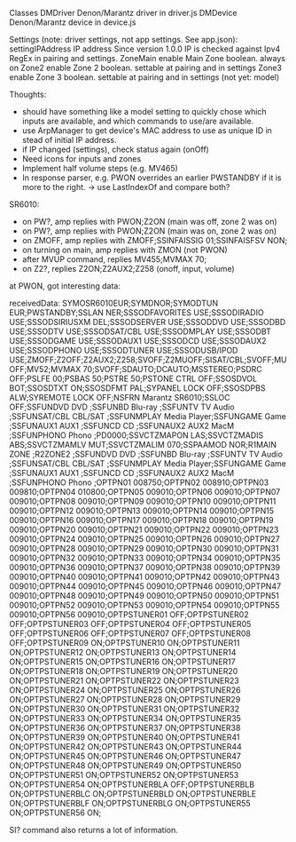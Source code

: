 Classes
  DMDriver        Denon/Marantz driver in driver.js
  DMDevice        Denon/Marantz device in device.js

Settings (note: driver settings, not app settings. See app.json):
  settingIPAddress  IP address        Since version 1.0.0 IP is checked against Ipv4 RegEx in pairing and settings.
  ZoneMain          enable Main Zone  boolean. always on
  Zone2             enable Zone 2     boolean. settable at pairing and in settings
  Zone3             enable Zone 3     boolean. settable at pairing and in settings
  (not yet: model)

Thoughts:
  - should have something like a model setting to quickly chose which inputs are available, and which commands to use/are available.
  - use ArpManager to get device's MAC address to use as unique ID in stead of initial IP address.
  - if IP changed (settings), check status again (onOff)
  - Need icons for inputs and zones
  - Implement half volume steps (e.g. MV465)
  - In response parser, e.g. PWON overrides an earlier PWSTANDBY if it is more to the right. -> use LastIndexOf and compare both?

SR6010:
  - on PW?, amp replies with PWON;Z2ON (main was off, zone 2 was on)
  - on PW?, amp replies with PWON;Z2ON (main was on, zone 2 was on)
  - on ZMOFF, amp replies with ZMOFF;SSINFAISSIG 01;SSINFAISFSV NON;
  - on turning on main, amp replies with ZMON (not PWON)
  - after MVUP command, replies MV455;MVMAX 70;
  - on Z2?, replies Z2ON;Z2AUX2;Z258 (onoff, input, volume)

at PWON, got interesting data:

  receivedData: SYMOSR6010EUR;SYMDNOR;SYMODTUN EUR;PWSTANDBY;SSLAN NER;SSSODFAVORITES USE;SSSODIRADIO USE;SSSODSIRIUSXM DEL;SSSODSERVER USE;SSSODDVD USE;SSSODBD USE;SSSODTV USE;SSSODSAT/CBL USE;SSSODMPLAY USE;SSSODBT USE;SSSODGAME USE;SSSODAUX1 USE;SSSODCD USE;SSSODAUX2 USE;SSSODPHONO USE;SSSODTUNER USE;SSSODUSB/IPOD USE;ZMOFF;Z2OFF;Z2AUX2;Z258;SVOFF;Z2MUOFF;SISAT/CBL;SVOFF;MUOFF;MV52;MVMAX 70;SVOFF;SDAUTO;DCAUTO;MSSTEREO;PSDRC OFF;PSLFE 00;PSBAS 50;PSTRE 50;PSTONE CTRL OFF;SSOSDVOL BOT;SSOSDTXT ON;SSOSDFMT PAL;SYPANEL LOCK OFF;SSOSDPBS ALW;SYREMOTE LOCK OFF;NSFRN Marantz SR6010;SSLOC OFF;SSFUNDVD DVD         ;SSFUNBD Blu-ray     ;SSFUNTV TV Audio    ;SSFUNSAT/CBL CBL/SAT     ;SSFUNMPLAY Media Player;SSFUNGAME Game        ;SSFUNAUX1 AUX1        ;SSFUNCD CD          ;SSFUNAUX2 AUX2 MacM   ;SSFUNPHONO Phono       ;PD0000;SSVCTZMAPON LAS;SSVCTZMADIS ABS;SSVCTZMAMLV MUT;SSVCTZMALIM 070;SSPAAMOD NOR;R1MAIN ZONE ;R2ZONE2     ;SSFUNDVD DVD         ;SSFUNBD Blu-ray     ;SSFUNTV TV Audio    ;SSFUNSAT/CBL CBL/SAT     ;SSFUNMPLAY Media Player;SSFUNGAME Game        ;SSFUNAUX1 AUX1        ;SSFUNCD CD          ;SSFUNAUX2 AUX2 MacM   ;SSFUNPHONO Phono       ;OPTPN01         008750;OPTPN02         008910;OPTPN03         009810;OPTPN04         010800;OPTPN05         009010;OPTPN06         009010;OPTPN07         009010;OPTPN08         009010;OPTPN09         009010;OPTPN10         009010;OPTPN11         009010;OPTPN12         009010;OPTPN13         009010;OPTPN14         009010;OPTPN15         009010;OPTPN16         009010;OPTPN17         009010;OPTPN18         009010;OPTPN19         009010;OPTPN20         009010;OPTPN21         009010;OPTPN22         009010;OPTPN23         009010;OPTPN24         009010;OPTPN25         009010;OPTPN26         009010;OPTPN27         009010;OPTPN28         009010;OPTPN29         009010;OPTPN30         009010;OPTPN31         009010;OPTPN32         009010;OPTPN33         009010;OPTPN34         009010;OPTPN35         009010;OPTPN36         009010;OPTPN37         009010;OPTPN38         009010;OPTPN39         009010;OPTPN40         009010;OPTPN41         009010;OPTPN42         009010;OPTPN43         009010;OPTPN44         009010;OPTPN45         009010;OPTPN46         009010;OPTPN47         009010;OPTPN48         009010;OPTPN49         009010;OPTPN50         009010;OPTPN51         009010;OPTPN52         009010;OPTPN53         009010;OPTPN54         009010;OPTPN55         009010;OPTPN56         009010;OPTPSTUNER01 OFF;OPTPSTUNER02 OFF;OPTPSTUNER03 OFF;OPTPSTUNER04 OFF;OPTPSTUNER05 OFF;OPTPSTUNER06 OFF;OPTPSTUNER07 OFF;OPTPSTUNER08 OFF;OPTPSTUNER09 ON;OPTPSTUNER10 ON;OPTPSTUNER11 ON;OPTPSTUNER12 ON;OPTPSTUNER13 ON;OPTPSTUNER14 ON;OPTPSTUNER15 ON;OPTPSTUNER16 ON;OPTPSTUNER17 ON;OPTPSTUNER18 ON;OPTPSTUNER19 ON;OPTPSTUNER20 ON;OPTPSTUNER21 ON;OPTPSTUNER22 ON;OPTPSTUNER23 ON;OPTPSTUNER24 ON;OPTPSTUNER25 ON;OPTPSTUNER26 ON;OPTPSTUNER27 ON;OPTPSTUNER28 ON;OPTPSTUNER29 ON;OPTPSTUNER30 ON;OPTPSTUNER31 ON;OPTPSTUNER32 ON;OPTPSTUNER33 ON;OPTPSTUNER34 ON;OPTPSTUNER35 ON;OPTPSTUNER36 ON;OPTPSTUNER37 ON;OPTPSTUNER38 ON;OPTPSTUNER39 ON;OPTPSTUNER40 ON;OPTPSTUNER41 ON;OPTPSTUNER42 ON;OPTPSTUNER43 ON;OPTPSTUNER44 ON;OPTPSTUNER45 ON;OPTPSTUNER46 ON;OPTPSTUNER47 ON;OPTPSTUNER48 ON;OPTPSTUNER49 ON;OPTPSTUNER50 ON;OPTPSTUNER51 ON;OPTPSTUNER52 ON;OPTPSTUNER53 ON;OPTPSTUNER54 ON;OPTPSTUNERBLA OFF;OPTPSTUNERBLB ON;OPTPSTUNERBLC ON;OPTPSTUNERBLD ON;OPTPSTUNERBLE ON;OPTPSTUNERBLF ON;OPTPSTUNERBLG ON;OPTPSTUNER55 ON;OPTPSTUNER56 ON;

SI? command also returns a lot of information.
